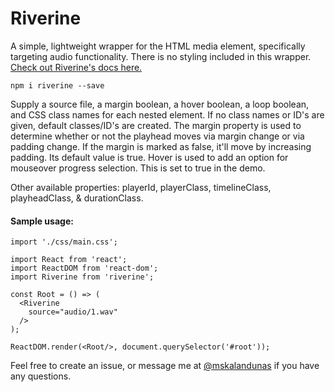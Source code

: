 # Riverine

A simple, lightweight wrapper for the HTML media element, specifically targeting audio functionality.  There is no styling included in this wrapper.  [Check out Riverine's docs here.](http://riverine.surge.sh/)

    npm i riverine --save

Supply a source file, a margin boolean, a hover boolean, a loop boolean, and CSS class names for each nested element.  If no class names or ID's are given, default classes/ID's are created.  The margin property is used to determine whether or not the playhead moves via margin change or via padding change.  If the margin is marked as false, it'll move by increasing padding.  Its default value is true.  Hover is used to add an option for mouseover progress selection.  This is set to true in the demo.

Other available properties: playerId, playerClass, timelineClass, playheadClass, & durationClass.

#### Sample usage:

```
import './css/main.css';

import React from 'react';
import ReactDOM from 'react-dom';
import Riverine from 'riverine';

const Root = () => (
  <Riverine
    source="audio/1.wav"
  />
);

ReactDOM.render(<Root/>, document.querySelector('#root'));
```

Feel free to create an issue, or message me at [@mskalandunas](https://twitter.com/mskalandunas) if you have any questions.
